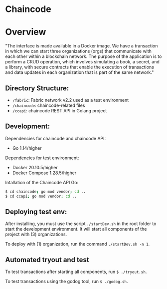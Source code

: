 # Chaincode 

# Overview

"The interface is made available in a Docker image. We have a transaction in which we can start three organizations (orgs) that communicate with each other within a blockchain network. The purpose of the application is to perform a CRUD operation, which involves simulating a book, a secret, and a library, with secure contracts that enable the execution of transactions and data updates in each organization that is part of the same network."

## Directory Structure:

- `/fabric`: Fabric network v2.2 used as a test environment
- `/chaincode`: chaincode-related files
- `/ccapi`: chaincode REST API in Golang project

## Development:

Dependencies for chaincode and chaincode API:

- Go 1.14/higher

Dependencies for test environment:

- Docker 20.10.5/higher
- Docker Compose 1.28.5/higher

Intallation of the Chaincode API Go:

```bash
$ cd chaincode; go mod vendor; cd ..
$ cd ccapi; go mod vendor; cd ..
```


## Deploying test env: 

After installing, you must use the script `./startDev.sh` in the root folder to start the development environment. 
It will start all components of the project with (3) organizations.

To deploy with (1) organization, run the command `./startDev.sh -n 1`.

## Automated tryout and test

To test transactions after starting all components, run `$ ./tryout.sh`. 

To test transactions using the godog tool, run `$ ./godog.sh`.
